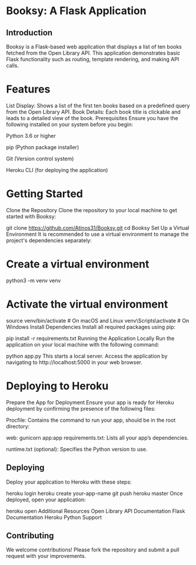 # Booksy: A Flask Application
## Introduction
Booksy is a Flask-based web application that displays a list of ten books fetched from the Open Library API. This application demonstrates basic Flask functionality such as routing, template rendering, and making API calls. 


# Features

List Display: Shows a list of the first ten books based on a predefined query from the Open Library API.
Book Details: Each book title is clickable and leads to a detailed view of the book.
Prerequisites
Ensure you have the following installed on your system before you begin:

Python 3.6 or higher

pip (Python package installer)

Git (Version control system)

Heroku CLI (for deploying the application)

# Getting Started
Clone the Repository
Clone the repository to your local machine to get started with Booksy:


git clone https://github.com/Atinos31/Booksy.git
cd Booksy
Set Up a Virtual Environment
It is recommended to use a virtual environment to manage the project's dependencies separately:


# Create a virtual environment
python3 -m venv venv  

# Activate the virtual environment
source venv/bin/activate  # On macOS and Linux
venv\Scripts\activate     # On Windows
Install Dependencies
Install all required packages using pip:

pip install -r requirements.txt
Running the Application Locally
Run the application on your local machine with the following command:


python app.py
This starts a local server. Access the application by navigating to http://localhost:5000 in your web browser.

# Deploying to Heroku
Prepare the App for Deployment
Ensure your app is ready for Heroku deployment by confirming the presence of the following files:

Procfile: Contains the command to run your app, should be in the root directory:

web: gunicorn app:app
requirements.txt: Lists all your app’s dependencies.

runtime.txt (optional): Specifies the Python version to use.

## Deploying
Deploy your application to Heroku with these steps:


heroku login
heroku create your-app-name
git push heroku master
Once deployed, open your application:


heroku open
Additional Resources
Open Library API Documentation
Flask Documentation
Heroku Python Support


## Contributing
We welcome contributions! Please fork the repository and submit a pull request with your improvements.





